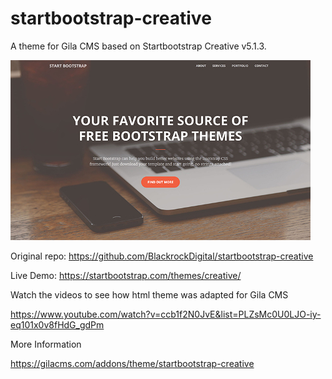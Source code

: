 # startbootstrap-creative
A theme for Gila CMS based on Startbootstrap Creative v5.1.3.

<img src='screenshot.jpg'>

Original repo: https://github.com/BlackrockDigital/startbootstrap-creative

Live Demo: https://startbootstrap.com/themes/creative/

Watch the videos to see how html theme was adapted for Gila CMS

https://www.youtube.com/watch?v=ccb1f2N0JvE&list=PLZsMc0U0LJO-iy-eq101x0v8fHdG_gdPm

More Information

https://gilacms.com/addons/theme/startbootstrap-creative

